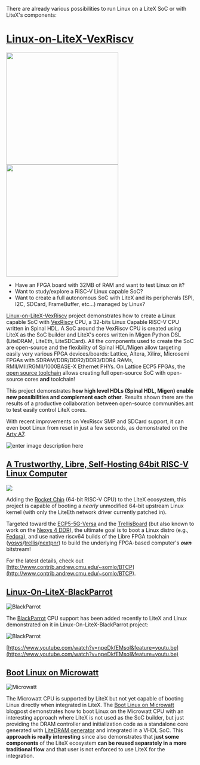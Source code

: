 There are already various possibilities to run Linux on a LiteX SoC or with LiteX's components:

# [Linux-on-LiteX-VexRiscv](https://github.com/litex-hub/linux-on-litex-vexriscv)
<div>
<img src="https://linuxgizmos.com/files/gsd_orangecrab_frontback.jpg" width="300">
<img src="https://pbs.twimg.com/media/EM6jskWXUAAflwE.jpg" width="300">
</div>
 
 - Have an FPGA board with 32MB of RAM and want to test Linux on it? 
 - Want to study/explore a RISC-V Linux capable SoC?
 - Want to create a full autonomous SoC with LiteX and its peripherals (SPI, I2C, SDCard, FrameBuffer, etc...) managed by Linux?

[Linux-on-LiteX-VexRiscv](https://github.com/litex-hub/linux-on-litex-vexriscv) project demonstrates how to create a Linux capable SoC with [VexRiscv](https://github.com/SpinalHDL/VexRiscv) CPU, a 32-bits Linux Capable RISC-V CPU written in Spinal HDL. A SoC around the VexRiscv CPU is created using LiteX as the SoC builder and LiteX's cores written in Migen Python DSL (LiteDRAM, LiteEth, LiteSDCard). All the components used to create the SoC are open-source and the flexibility of Spinal HDL/Migen allow targeting easily very various FPGA devices/boards: Lattice, Altera, Xilinx, Microsemi FPGAs with SDRAM/DDR/DDR2/DDR3/DDR4 RAMs, RMII/MII/RGMII/1000BASE-X Ethernet PHYs. On Lattice ECP5 FPGAs, the [open source toolchain](https://github.com/SymbiFlow/prjtrellis) allows creating full open-source SoC with open-source cores **and** toolchain!

This project demonstrates **how high level HDLs (Spinal HDL, Migen) enable new possibilities and complement each other**. Results shown there are the results of a productive collaboration between open-source communities.ant to test easily control LiteX cores.

With recent improvements on VexRiscv SMP and SDCard support, it can even boot Linux from reset in just a few seconds, as demonstrated on the [Arty A7](https://twitter.com/enjoy_digital/status/1285996750696742912).

![enter image description here](https://user-images.githubusercontent.com/1450143/89118966-96567a00-d4aa-11ea-9827-999a8ffd1444.jpg)

## [A Trustworthy, Libre, Self-Hosting 64bit RISC-V Linux Computer](http://www.contrib.andrew.cmu.edu/~somlo/BTCP/)
<img src="http://www.contrib.andrew.cmu.edu/~somlo/BTCP/RocketLitexHi.png">

Adding the [Rocket Chip](https://github.com/chipsalliance/rocket-chip) (64-bit RISC-V CPU) to the LiteX ecosystem, this project is capable of booting a *nearly* unmodified 64-bit upstream Linux kernel (with only the LiteEth network driver currently patched in).

Targeted toward the [ECP5-5G-Versa](https://www.latticesemi.com/en/Products/DevelopmentBoardsAndKits/ECP55GVersaDevKit) and the [TrellisBoard](https://github.com/daveshah1/TrellisBoard) (but also known to work on the [Nexys 4 DDR](https://store.digilentinc.com/nexys-a7-fpga-trainer-board-recommended-for-ece-curriculum/)), the ultimate goal is to boot a Linux distro (e.g., [Fedora](https://fedoraproject.org/wiki/Architectures/RISC-V)), and use native riscv64 builds of the Libre FPGA toolchain ([yosys](https://github.com/YosysHQ/yosys)/[trellis](https://github.com/SymbiFlow/prjtrellis)/[nextpnr](https://github.com/YosysHQ/nextpnr)) to build the underlying FPGA-based computer's **_own_** bitstream!

For the latest details, check out [http://www.contrib.andrew.cmu.edu/~somlo/BTCP](http://www.contrib.andrew.cmu.edu/~somlo/BTCP).

## [Linux-On-LiteX-BlackParrot](https://github.com/scanakci/linux-on-litex-blackparrot)
![BlackParrot](https://github.com/black-parrot/black-parrot/raw/master/docs/bp_logo.png)

The [BlackParrot](https://github.com/black-parrot/black-parrot) CPU support has been added recently to LiteX and Linux demonstrated on it in Linux-On-LiteX-BlackParrot project:

![BlackParrot](https://user-images.githubusercontent.com/1450143/89119006-fcdb9800-d4aa-11ea-98f0-ca27c6a9b11f.jpeg)

[https://www.youtube.com/watch?v=npeDkfEMsoI&feature=youtu.be](https://www.youtube.com/watch?v=npeDkfEMsoI&feature=youtu.be)

## [Boot Linux on Microwatt](https://shenki.github.io/boot-linux-on-microwatt/)

![Microwatt](https://shenki.github.io/images/microwatt-title.png)

The Microwatt CPU is supported by LiteX but not yet capable of booting Linux directly when integrated in LiteX. The [Boot Linux on Microwatt](https://shenki.github.io/boot-linux-on-microwatt/) blogpost demonstrates how to boot Linux on the Microwatt CPU with an interesting approach where LiteX is not used as the SoC builder,  but just providing the DRAM controller and initialization code as a standalone core generated with [LiteDRAM generator](https://github.com/enjoy-digital/litedram/blob/master/litedram/gen.py) and integrated in a VHDL SoC. This **approach is really interesting** since also demonstrates that **just some components** of the LiteX ecosystem **can be reused separately in a more traditional flow** and that user is not enforced to use LiteX for the integration.

